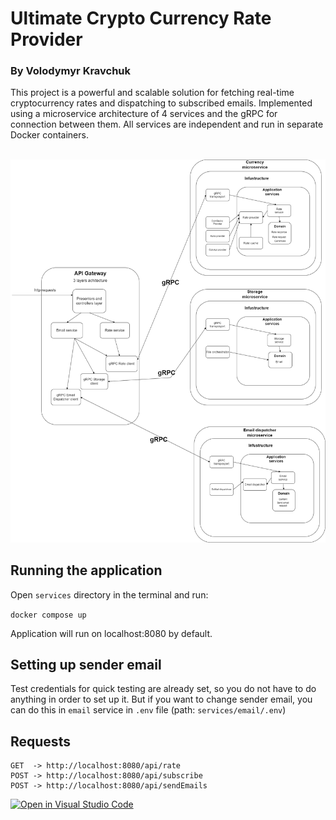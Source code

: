 # Ultimate Crypto Currency Rate Provider
### By Volodymyr Kravchuk

This project is a powerful and scalable solution for fetching real-time cryptocurrency 
rates and dispatching to subscribed emails. Implemented using a microservice architecture of 4 services 
and the gRPC for connection between them. All services are independent and run in separate Docker containers.

<br />
<img src="https://github.com/GenesisEducationKyiv/main-project-CalculusEnjoyer/blob/main/docs/arch.png">
<br />

## Running the application
Open `services` directory in the terminal and run:

```docker compose up```

Application will run on localhost:8080 by default.
## Setting up sender email
Test credentials for quick testing are already set, so you do not have to do anything 
in order to set up it. But if you want to change sender email, you can do this in `email` service
in `.env` file (path: `services/email/.env`)
## Requests

```
GET  -> http://localhost:8080/api/rate
POST -> http://localhost:8080/api/subscribe             
POST -> http://localhost:8080/api/sendEmails
```
[![Open in Visual Studio Code](https://classroom.github.com/assets/open-in-vscode-718a45dd9cf7e7f842a935f5ebbe5719a5e09af4491e668f4dbf3b35d5cca122.svg)](https://classroom.github.com/online_ide?assignment_repo_id=11353472&assignment_repo_type=AssignmentRepo)
